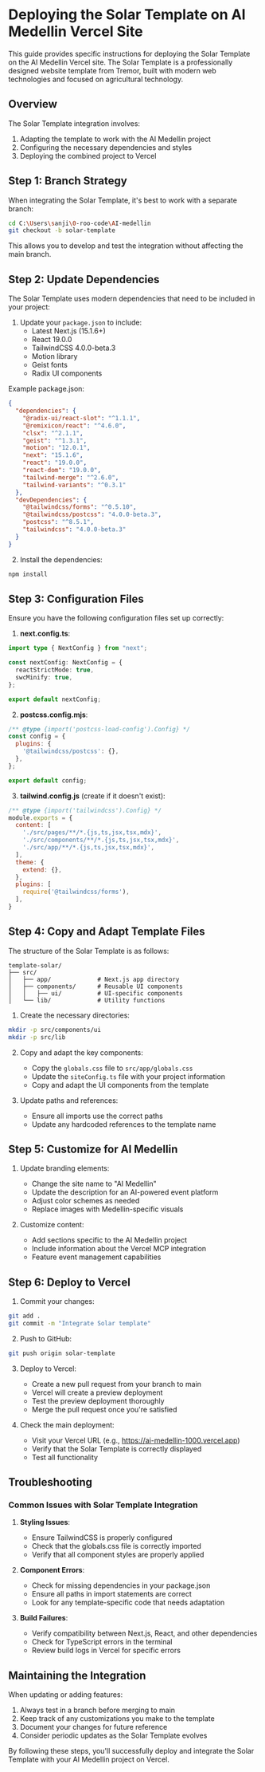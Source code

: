 # Deploying the Solar Template on AI Medellin Vercel Site

This guide provides specific instructions for deploying the Solar Template on the AI Medellin Vercel site. The Solar Template is a professionally designed website template from Tremor, built with modern web technologies and focused on agricultural technology.

## Overview

The Solar Template integration involves:

1. Adapting the template to work with the AI Medellin project
2. Configuring the necessary dependencies and styles
3. Deploying the combined project to Vercel

## Step 1: Branch Strategy

When integrating the Solar Template, it's best to work with a separate branch:

```bash
cd C:\Users\sanji\0-roo-code\AI-medellin
git checkout -b solar-template
```

This allows you to develop and test the integration without affecting the main branch.

## Step 2: Update Dependencies

The Solar Template uses modern dependencies that need to be included in your project:

1. Update your `package.json` to include:
   - Latest Next.js (15.1.6+)
   - React 19.0.0
   - TailwindCSS 4.0.0-beta.3
   - Motion library
   - Geist fonts
   - Radix UI components

Example package.json:
```json
{
  "dependencies": {
    "@radix-ui/react-slot": "^1.1.1",
    "@remixicon/react": "^4.6.0",
    "clsx": "^2.1.1",
    "geist": "^1.3.1",
    "motion": "12.0.1",
    "next": "15.1.6",
    "react": "19.0.0",
    "react-dom": "19.0.0",
    "tailwind-merge": "^2.6.0",
    "tailwind-variants": "^0.3.1"
  },
  "devDependencies": {
    "@tailwindcss/forms": "^0.5.10",
    "@tailwindcss/postcss": "4.0.0-beta.3",
    "postcss": "^8.5.1",
    "tailwindcss": "4.0.0-beta.3"
  }
}
```

2. Install the dependencies:
```bash
npm install
```

## Step 3: Configuration Files

Ensure you have the following configuration files set up correctly:

1. **next.config.ts**:
```typescript
import type { NextConfig } from "next";

const nextConfig: NextConfig = {
  reactStrictMode: true,
  swcMinify: true,
};

export default nextConfig;
```

2. **postcss.config.mjs**:
```javascript
/** @type {import('postcss-load-config').Config} */
const config = {
  plugins: {
    '@tailwindcss/postcss': {},
  },
};

export default config;
```

3. **tailwind.config.js** (create if it doesn't exist):
```javascript
/** @type {import('tailwindcss').Config} */
module.exports = {
  content: [
    './src/pages/**/*.{js,ts,jsx,tsx,mdx}',
    './src/components/**/*.{js,ts,jsx,tsx,mdx}',
    './src/app/**/*.{js,ts,jsx,tsx,mdx}',
  ],
  theme: {
    extend: {},
  },
  plugins: [
    require('@tailwindcss/forms'),
  ],
}
```

## Step 4: Copy and Adapt Template Files

The structure of the Solar Template is as follows:

```
template-solar/
├── src/
│   ├── app/             # Next.js app directory
│   ├── components/      # Reusable UI components
│   │   ├── ui/          # UI-specific components
│   └── lib/             # Utility functions
```

1. Create the necessary directories:
```bash
mkdir -p src/components/ui
mkdir -p src/lib
```

2. Copy and adapt the key components:
   - Copy the `globals.css` file to `src/app/globals.css`
   - Update the `siteConfig.ts` file with your project information
   - Copy and adapt the UI components from the template

3. Update paths and references:
   - Ensure all imports use the correct paths
   - Update any hardcoded references to the template name

## Step 5: Customize for AI Medellin

1. Update branding elements:
   - Change the site name to "AI Medellin"
   - Update the description for an AI-powered event platform
   - Adjust color schemes as needed
   - Replace images with Medellin-specific visuals

2. Customize content:
   - Add sections specific to the AI Medellin project
   - Include information about the Vercel MCP integration
   - Feature event management capabilities

## Step 6: Deploy to Vercel

1. Commit your changes:
```bash
git add .
git commit -m "Integrate Solar template"
```

2. Push to GitHub:
```bash
git push origin solar-template
```

3. Deploy to Vercel:
   - Create a new pull request from your branch to main
   - Vercel will create a preview deployment
   - Test the preview deployment thoroughly
   - Merge the pull request once you're satisfied

4. Check the main deployment:
   - Visit your Vercel URL (e.g., https://ai-medellin-1000.vercel.app)
   - Verify that the Solar Template is correctly displayed
   - Test all functionality

## Troubleshooting

### Common Issues with Solar Template Integration

1. **Styling Issues**:
   - Ensure TailwindCSS is properly configured
   - Check that the globals.css file is correctly imported
   - Verify that all component styles are properly applied

2. **Component Errors**:
   - Check for missing dependencies in your package.json
   - Ensure all paths in import statements are correct
   - Look for any template-specific code that needs adaptation

3. **Build Failures**:
   - Verify compatibility between Next.js, React, and other dependencies
   - Check for TypeScript errors in the terminal
   - Review build logs in Vercel for specific errors

## Maintaining the Integration

When updating or adding features:

1. Always test in a branch before merging to main
2. Keep track of any customizations you make to the template
3. Document your changes for future reference
4. Consider periodic updates as the Solar Template evolves

By following these steps, you'll successfully deploy and integrate the Solar Template with your AI Medellin project on Vercel.